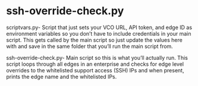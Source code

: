 # ssh-override-check.py

scriptvars.py- Script that just sets your VCO URL, API token, and edge ID as environment variables so you don’t have to include credentials in your main script.  This gets called by the main script so just update the values here with and save in the same folder that you’ll run the main script from.

ssh-override-check.py- Main script so this is what you’ll actually run.  This script loops through all edges in an enterprise and checks for edge level overrides to the whitelisted support access (SSH) IPs and when present, prints the edge name and the whitelisted IPs.
